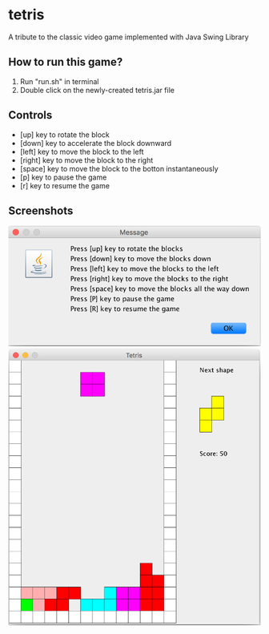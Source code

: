 # tetris
A tribute to the classic video game implemented with Java Swing Library

## How to run this game?
1. Run "run.sh" in terminal   
2. Double click on the newly-created tetris.jar file 

## Controls
- [up] key to rotate the block
- [down] key to accelerate the block downward
- [left] key to move the block to the left
- [right] key to move the block to the right
- [space] key to move the block to the botton instantaneously
- [p] key to pause the game
- [r] key to resume the game


## Screenshots

![Rules](screenshots/Rule.png)
![Game](screenshots/Game.png)
